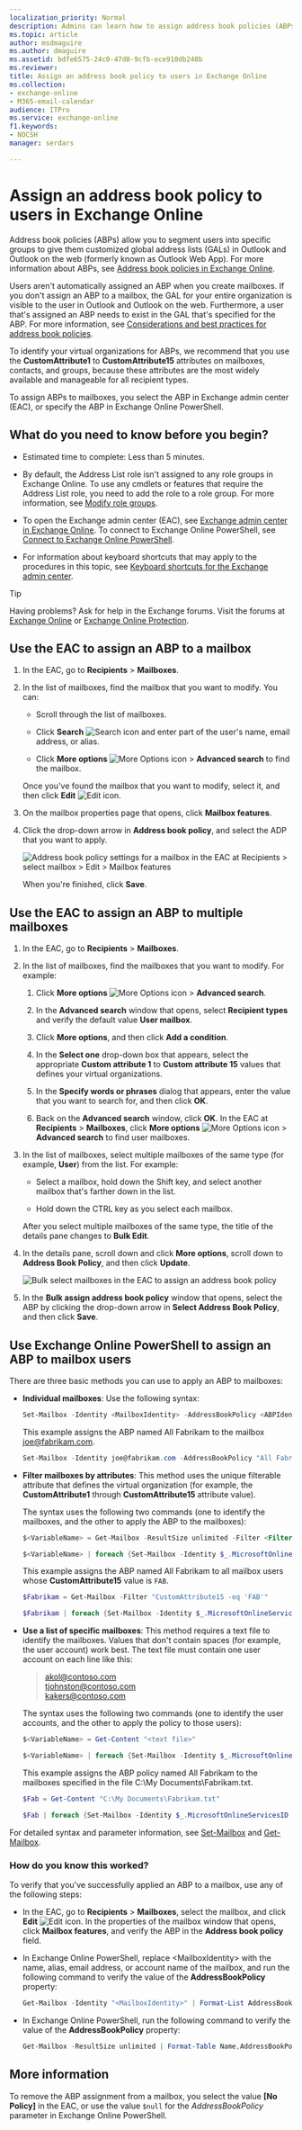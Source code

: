 ```yaml
---
localization_priority: Normal
description: Admins can learn how to assign address book policies (ABPs) to users in Exchange Online
ms.topic: article
author: msdmaguire
ms.author: dmaguire
ms.assetid: bdfe6575-24c0-47d0-9cfb-ece910db248b
ms.reviewer: 
title: Assign an address book policy to users in Exchange Online
ms.collection: 
- exchange-online
- M365-email-calendar
audience: ITPro
ms.service: exchange-online
f1.keywords:
- NOCSH
manager: serdars

---
```


# Assign an address book policy to users in Exchange Online

Address book policies (ABPs) allow you to segment users into specific groups to give them customized global address lists (GALs) in Outlook and Outlook on the web (formerly known as Outlook Web App). For more information about ABPs, see [Address book policies in Exchange Online](address-book-policies.md).

Users aren't automatically assigned an ABP when you create mailboxes. If you don't assign an ABP to a mailbox, the GAL for your entire organization is visible to the user in Outlook and Outlook on the web. Furthermore, a user that's assigned an ABP needs to exist in the GAL that's specified for the ABP. For more information, see [Considerations and best practices for address book policies](https://docs.microsoft.com/Exchange/email-addresses-and-address-books/address-book-policies/abp-scenarios#considerations-and-best-practices-for-address-book-policies).

To identify your virtual organizations for ABPs, we recommend that you use the **CustomAttribute1** to **CustomAttribute15** attributes on mailboxes, contacts, and groups, because these attributes are the most widely available and manageable for all recipient types.

To assign ABPs to mailboxes, you select the ABP in Exchange admin center (EAC), or specify the ABP in Exchange Online PowerShell.

## What do you need to know before you begin?

- Estimated time to complete: Less than 5 minutes.

- By default, the Address List role isn't assigned to any role groups in Exchange Online. To use any cmdlets or features that require the Address List role, you need to add the role to a role group. For more information, see [Modify role groups](../../permissions-exo/role-groups.md#modify-role-groups).

- To open the Exchange admin center (EAC), see [Exchange admin center in Exchange Online](../../exchange-admin-center.md). To connect to Exchange Online PowerShell, see [Connect to Exchange Online PowerShell](https://docs.microsoft.com/powershell/exchange/connect-to-exchange-online-powershell).

- For information about keyboard shortcuts that may apply to the procedures in this topic, see [Keyboard shortcuts for the Exchange admin center](../../accessibility/keyboard-shortcuts-in-admin-center.md).

> [!TIP]
> Having problems? Ask for help in the Exchange forums. Visit the forums at [Exchange Online](https://social.technet.microsoft.com/forums/msonline/home?forum=onlineservicesexchange) or [Exchange Online Protection](https://social.technet.microsoft.com/forums/forefront/home?forum=FOPE).

## Use the EAC to assign an ABP to a mailbox

1. In the EAC, go to **Recipients** \> **Mailboxes**.

2. In the list of mailboxes, find the mailbox that you want to modify. You can:

   - Scroll through the list of mailboxes.

   - Click **Search** ![Search icon](../../media/ITPro_EAC_.png) and enter part of the user's name, email address, or alias.

   - Click **More options** ![More Options icon](../../media/ITPro_EAC_MoreOptionsIcon.png) \> **Advanced search** to find the mailbox.

    Once you've found the mailbox that you want to modify, select it, and then click **Edit** ![Edit icon](../../media/ITPro_EAC_EditIcon.png).

3. On the mailbox properties page that opens, click **Mailbox features**.

4. Click the drop-down arrow in **Address book policy**, and select the ADP that you want to apply.

   ![Address book policy settings for a mailbox in the EAC at Recipients \> select mailbox \> Edit \> Mailbox features](../../media/2b219961-4664-40b3-873c-5892f1fcf2b6.png)

   When you're finished, click **Save**.

## Use the EAC to assign an ABP to multiple mailboxes

1. In the EAC, go to **Recipients** \> **Mailboxes**.

2. In the list of mailboxes, find the mailboxes that you want to modify. For example:

   1. Click **More options** ![More Options icon](../../media/ITPro_EAC_MoreOptionsIcon.png) \> **Advanced search**.

   2. In the **Advanced search** window that opens, select **Recipient types** and verify the default value **User mailbox**.

   3. Click **More options**, and then click **Add a condition**.

   4. In the **Select one** drop-down box that appears, select the appropriate **Custom attribute 1** to **Custom attribute 15** values that defines your virtual organizations.

   5. In the **Specify words or phrases** dialog that appears, enter the value that you want to search for, and then click **OK**.

   6. Back on the **Advanced search** window, click **OK**. In the EAC at **Recipients** \> **Mailboxes**, click **More options** ![More Options icon](../../media/ITPro_EAC_MoreOptionsIcon.png) \> **Advanced search** to find user mailboxes.

3. In the list of mailboxes, select multiple mailboxes of the same type (for example, **User**) from the list. For example:

   - Select a mailbox, hold down the Shift key, and select another mailbox that's farther down in the list.

   - Hold down the CTRL key as you select each mailbox.

    After you select multiple mailboxes of the same type, the title of the details pane changes to **Bulk Edit**.

4. In the details pane, scroll down and click **More options**, scroll down to **Address Book Policy**, and then click **Update**.

   ![Bulk select mailboxes in the EAC to assign an address book policy](../../media/6319f0ec-686d-48e2-9061-2337e30116d5.png)

5. In the **Bulk assign address book policy** window that opens, select the ABP by clicking the drop-down arrow in **Select Address Book Policy**, and then click **Save**.

## Use Exchange Online PowerShell to assign an ABP to mailbox users

There are three basic methods you can use to apply an ABP to mailboxes:

- **Individual mailboxes**: Use the following syntax:

  ```PowerShell
  Set-Mailbox -Identity <MailboxIdentity> -AddressBookPolicy <ABPIdentity>
  ```

  This example assigns the ABP named All Fabrikam to the mailbox joe@fabrikam.com.

  ```PowerShell
  Set-Mailbox -Identity joe@fabrikam.com -AddressBookPolicy "All Fabrikam"
  ```

- **Filter mailboxes by attributes**: This method uses the unique filterable attribute that defines the virtual organization (for example, the **CustomAttribute1** through **CustomAttribute15** attribute value).

  The syntax uses the following two commands (one to identify the mailboxes, and the other to apply the ABP to the mailboxes):

  ```PowerShell
  $<VariableName> = Get-Mailbox -ResultSize unlimited -Filter <Filter>
  ```

  ```PowerShell
  $<VariableName> | foreach {Set-Mailbox -Identity $_.MicrosoftOnlineServicesID -AddressBookPolicy <ABPIdentity>}
  ```

  This example assigns the ABP named All Fabrikam to all mailbox users whose **CustomAttribute15** value is `FAB`.

  ```PowerShell
  $Fabrikam = Get-Mailbox -Filter "CustomAttribute15 -eq 'FAB'"
  ```

  ```PowerShell
  $Fabrikam | foreach {Set-Mailbox -Identity $_.MicrosoftOnlineServicesID -AddressBookPolicy "All Fabrikam"}
  ```

- **Use a list of specific mailboxes**: This method requires a text file to identify the mailboxes. Values that don't contain spaces (for example, the user account) work best. The text file must contain one user account on each line like this:

  > akol@contoso.com <br/> tjohnston@contoso.com <br/> kakers@contoso.com

  The syntax uses the following two commands (one to identify the user accounts, and the other to apply the policy to those users):

  ```PowerShell
  $<VariableName> = Get-Content "<text file>"
  ```

  ```PowerShell
  $<VariableName> | foreach {Set-Mailbox -Identity $_.MicrosoftOnlineServicesID -AddressBookPolicy <ABPIdentity>}
  ```

  This example assigns the ABP policy named All Fabrikam to the mailboxes specified in the file C:\My Documents\Fabrikam.txt.

  ```PowerShell
  $Fab = Get-Content "C:\My Documents\Fabrikam.txt"
  ```

  ```PowerShell
  $Fab | foreach {Set-Mailbox -Identity $_.MicrosoftOnlineServicesID -AddressBookPolicy "All Fabrikam"}
  ```

For detailed syntax and parameter information, see [Set-Mailbox](https://docs.microsoft.com/powershell/module/exchange/set-mailbox) and [Get-Mailbox](https://docs.microsoft.com/powershell/module/exchange/get-mailbox).

### How do you know this worked?

To verify that you've successfully applied an ABP to a mailbox, use any of the following steps:

- In the EAC, go to **Recipients** \> **Mailboxes**, select the mailbox, and click **Edit** ![Edit icon](../../media/ITPro_EAC_EditIcon.png). In the properties of the mailbox window that opens, click **Mailbox features**, and verify the ABP in the **Address book policy** field.

- In Exchange Online PowerShell, replace \<MailboxIdentity\> with the name, alias, email address, or account name of the mailbox, and run the following command to verify the value of the **AddressBookPolicy** property:

  ```PowerShell
  Get-Mailbox -Identity "<MailboxIdentity>" | Format-List AddressBookPolicy
  ```

- In Exchange Online PowerShell, run the following command to verify the value of the **AddressBookPolicy** property:

  ```PowerShell
  Get-Mailbox -ResultSize unlimited | Format-Table Name,AddressBookPolicy -Auto
  ```

## More information

To remove the ABP assignment from a mailbox, you select the value **[No Policy]** in the EAC, or use the value `$null` for the _AddressBookPolicy_ parameter in Exchange Online PowerShell.
